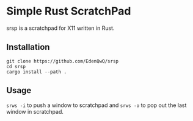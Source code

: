 # Simple Rust ScratchPad

srsp is a scratchpad for X11 written in Rust.

## Installation

``````
git clone https://github.com/EdenQwQ/srsp
cd srsp
cargo install --path .
``````

## Usage

`srws -i` to push a window to scratchpad and `srws -o` to pop out the last window in scratchpad.
